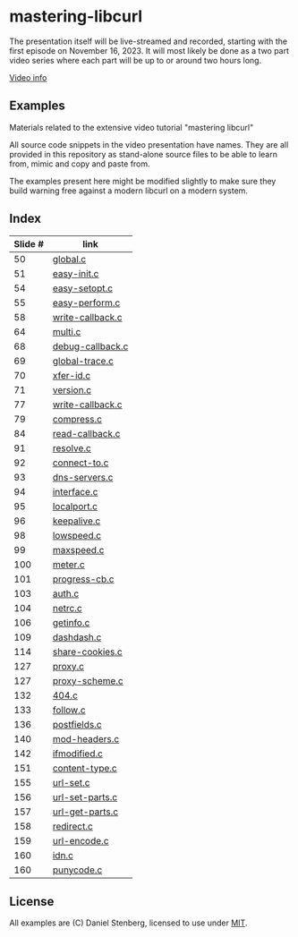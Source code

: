 # mastering-libcurl

The presentation itself will be live-streamed and recorded, starting
with the first episode on November 16, 2023. It will most likely be
done as a two part video series where each part will be up to or around
two hours long.

[Video info](https://daniel.haxx.se/blog/2023/11/01/mastering-libcurl/)

## Examples

Materials related to the extensive video tutorial "mastering libcurl"

All source code snippets in the video presentation have names. They are all
provided in this repository as stand-alone source files to be able to learn
from, mimic and copy and paste from.

The examples present here might be modified slightly to make sure they
build warning free against a modern libcurl on a modern system.

## Index

| Slide # | link                                 |
|---------|--------------------------------------|
| 50      | [global.c](global.c)                 |
| 51      | [easy-init.c](easy-init.c)           |
| 54      | [easy-setopt.c](easy-setopt.c)       |
| 55      | [easy-perform.c](easy-perform.c)     |
| 58      | [write-callback.c](write-callback.c) |
| 64      | [multi.c](multi.c)                   |
| 68      | [debug-callback.c](debug-callback.c) |
| 69      | [global-trace.c](global-trace.c)     |
| 70      | [xfer-id.c](xfer-id.c)               |
| 71      | [version.c](version.c)               |
| 77      | [write-callback.c](write-callback.c) |
| 79      | [compress.c](compress.c)             |
| 84      | [read-callback.c](read-callback.c)   |
| 91      | [resolve.c](resolve.c)               |
| 92      | [connect-to.c](connect-to.c)         |
| 93      | [dns-servers.c](dns-servers.c)       |
| 94      | [interface.c](interface.c)           |
| 95      | [localport.c](localport.c)           |
| 96      | [keepalive.c](keepalive.c)           |
| 98      | [lowspeed.c](lowspeed.c)             |
| 99      | [maxspeed.c](maxspeed.c)             |
| 100     | [meter.c](meter.c)                   |
| 101     | [progress-cb.c](progress-cb.c)       |
| 103     | [auth.c](auth.c)                     |
| 104     | [netrc.c](netrc.c)                   |
| 106     | [getinfo.c](getinfo.c)               |
| 109     | [dashdash.c](dashdash.c)             |
| 114     | [share-cookies.c](share-cookies.c)   |
| 127     | [proxy.c](proxy.c)                   |
| 127     | [proxy-scheme.c](proxy-scheme.c)     |
| 132     | [404.c](404.c)                       |
| 133     | [follow.c](follow.c)                 |
| 136     | [postfields.c](postfields.c)         |
| 140     | [mod-headers.c](mod-headers.c)       |
| 142     | [ifmodified.c](ifmodified.c)         |
| 151     | [content-type.c](content-type.c)     |
| 155     | [url-set.c](url-set.c)               |
| 156     | [url-set-parts.c](url-set-parts.c)   |
| 157     | [url-get-parts.c](url-get-parts.c)   |
| 158     | [redirect.c](redirect.c)             |
| 159     | [url-encode.c](url-encode.c)         |
| 160     | [idn.c](idn.c)                       |
| 160     | [punycode.c](punycode.c)             |

## License

All examples are (C) Daniel Stenberg, licensed to use under [MIT](LICENSE).
